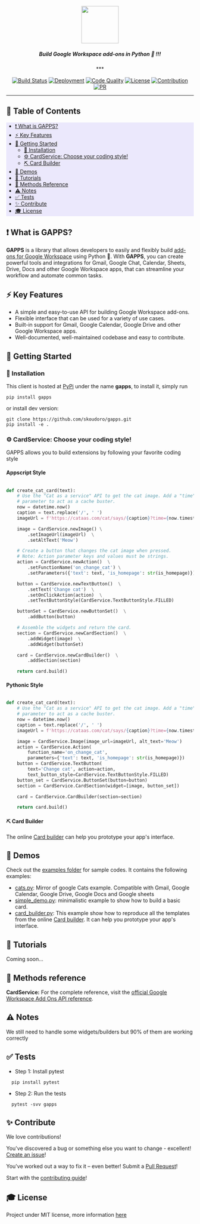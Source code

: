 
<p align="center">
<img height="100px" src="https://github.com/skoudoro/gapps/blob/main/docs/source/_static/images/gapps_logo_144.png?raw=true">
</p>

<h5 align="center"> <b>Build Google Workspace add-ons in Python  🐍 !!!</b></h5>

<p align="center">
***
</p>

<div align="center">

[![Build Status](https://github.com/skoudoro/gapps/actions/workflows/test.yml/badge.svg?branch=main)](https://github.com/skoudoro/gapps/actions?query=workflow%3ATest) [![Deployment](https://img.shields.io/pypi/v/gapps.svg?logo=python&logoColor=white)](https://pypi.org/project/gapps/) [![Code Quality](https://api.codacy.com/project/badge/Grade/9c17e95d29cd489ba86411db969a576e)](https://app.codacy.com/manual/skab12/gapps?utm_source=github.com&utm_medium=referral&utm_content=skoudoro/gapps&utm_campaign=Badge_Grade_Dashboard) [![License](https://img.shields.io/badge/License-MIT-blue.svg)](https://opensource.org/licenses/MIT) [![Contribution](https://img.shields.io/badge/contributions-welcome-brightgreen.svg?style=flat)](https://github.com/skoudoro/gapps/blob/master/CONTRIBUTING.rst) [![PR](https://img.shields.io/badge/PRs-welcome-brightgreen.svg?style=flat-square)](https://github.com/skoudoro/gapps/compare)

</div>

<!-- <a href="https://codecov.io/gh/skoudoro/gapps"><img src="https://codecov.io/gh/skoudoro/gapps/branch/master/graph/badge.svg" alt="codecov gapps python"></a>  -->
<!-- <a href="https://github.com/skoudoro/gapps/graphs/contributors"><img src="https://img.shields.io/github/contributors/skoudoro/gapps.svg"></a> -->

---

## 📝 Table of Contents
<div style="background-color: #EBE8FC">

- [❗ What is GAPPS?](#what-is-gapps)
- [⚡ Key Features](#key-features)
- [🏁 Getting Started](#getting-started)
  - [🚜 Installation](#installation)
  - [⚙️ CardService: Choose your coding style!](cardservice-choose-your-coding-style)
  - [⛏️ Card Builder](#card-builder)
- [🚀 Demos](#demos)
- [💬 Tutorials](#tutorials)
- [📄 Methods Reference](#methods-reference)
- [⚠️ Notes](#notes)
- [✅ Tests](#tests)
- [✨ Contribute](#contribute)
- [🎓 License](#license)

</div>


## ❗ What is GAPPS?

**GAPPS**  is a library that allows developers to easily and flexibly build [add-ons for Google Workspace](https://developers.google.com/workspace/add-ons/how-tos/building-gsuite-addons) using Python 🐍. With **GAPPS**, you can create powerful tools and integrations for Gmail, Google Chat, Calendar, Sheets, Drive, Docs and other Google Workspace apps, that can streamline your workflow and automate common tasks.


## ⚡ Key Features

- A simple and easy-to-use API for building Google Workspace add-ons.
- Flexible interface that can be used for a variety of use cases.
- Built-in support for Gmail, Google Calendar, Google Drive and other Google Workspace apps.
- Well-documented, well-maintained codebase and easy to contribute.

## 🏁 Getting Started

### 🚜 Installation

This client is hosted at [PyPi](https://pypi.org/project/gapps/) under the name **gapps**, to install it, simply run

```terminal
pip install gapps
```

or install dev version:

```terminal
git clone https://github.com/skoudoro/gapps.git
pip install -e .
````

### ⚙️ CardService: Choose your coding style!

GAPPS allows you to build extensions by following your favorite coding style

<!--
![](https://developers.google.com/apps-script/add-ons/images/workspace-addons-cats.png) -->
#### Appscript Style

```python

def create_cat_card(text):
    # Use the "Cat as a service" API to get the cat image. Add a "time" URL
    # parameter to act as a cache buster.
    now = datetime.now()
    caption = text.replace('/', ' ')
    imageUrl = f'https://cataas.com/cat/says/{caption}?time={now.timestamp()}'

    image = CardService.newImage() \
        .setImageUrl(imageUrl)  \
        .setAltText('Meow')

    # Create a button that changes the cat image when pressed.
    # Note: Action parameter keys and values must be strings.
    action = CardService.newAction()  \
        .setFunctionName('on_change_cat') \
        .setParameters({'text': text, 'is_homepage': str(is_homepage)})

    button = CardService.newTextButton()  \
        .setText('Change cat')  \
        .setOnClickAction(action)  \
        .setTextButtonStyle(CardService.TextButtonStyle.FILLED)

    buttonSet = CardService.newButtonSet()  \
        .addButton(button)

    # Assemble the widgets and return the card.
    section = CardService.newCardSection()  \
        .addWidget(image)  \
        .addWidget(buttonSet)

    card = CardService.newCardBuilder()  \
        .addSection(section)

    return card.build()

```

#### Pythonic Style

```python

def create_cat_card(text):
    # Use the "Cat as a service" API to get the cat image. Add a "time" URL
    # parameter to act as a cache buster.
    now = datetime.now()
    caption = text.replace('/', ' ')
    imageUrl = f'https://cataas.com/cat/says/{caption}?time={now.timestamp()}'

    image = CardService.Image(image_url=imageUrl, alt_text='Meow')
    action = CardService.Action(
        function_name='on_change_cat',
        parameters={'text': text, 'is_homepage': str(is_homepage)})
    button = CardService.TextButton(
        text='Change cat', action=action,
        text_button_style=CardService.TextButtonStyle.FILLED)
    button_set = CardService.ButtonSet(button=button)
    section = CardService.CardSection(widget=[image, button_set])

    card = CardService.CardBuilder(section=section)

    return card.build()
```

#### ⛏️ Card Builder

The online [Card builder](https://gw-card-builder.web.app/) can help you prototype your app's interface.
## 🚀 Demos

Check out the [examples folder](https://github.com/skoudoro/gapps/tree/main/docs/examples) for sample codes. It contains the following examples:

- [cats.py](https://github.com/skoudoro/gapps/blob/main/docs/examples/cats.py): Mirror of google Cats example. Compatible with Gmail, Google Calendar, Google Drive, Google Docs and Google sheets
- [simple_demo.py](https://github.com/skoudoro/gapps/blob/main/docs/examples/simple_demo.py): minimalistic example to show how to build a basic card.
- [card_builder.py](https://github.com/skoudoro/gapps/blob/main/docs/examples/card_builder_templates.py): This example show how to reproduce all the templates from the online [Card builder](https://gw-card-builder.web.app/). It can help you prototype your app's interface.

## 💬 Tutorials

Coming soon...
## 📄 Methods reference

**CardService:** For the complete reference, visit the [official Google Workspace Add Ons API reference](https://developers.google.com/apps-script/reference/card-service).

## ⚠️ Notes

We still need to handle some widgets/builders but 90% of them are working correctly


## ✅ Tests

* Step 1: Install pytest

```terminal
  pip install pytest
```

* Step 2: Run the tests

```terminal
  pytest -svv gapps
```

## ✨ Contribute

We love contributions!

You've discovered a bug or something else you want to change - excellent! [Create an issue](https://github.com/skoudoro/gapps/issues)!

You've worked out a way to fix it – even better! Submit a [Pull Request](https://github.com/skoudoro/gapps/pulls)!

Start with the [contributing guide](https://github.com/skoudoro/gapps/blob/master/CONTRIBUTING.rst)!

## 🎓 License

Project under MIT license, more information [here](https://github.com/skoudoro/gapps/blob/master/LICENSE)
